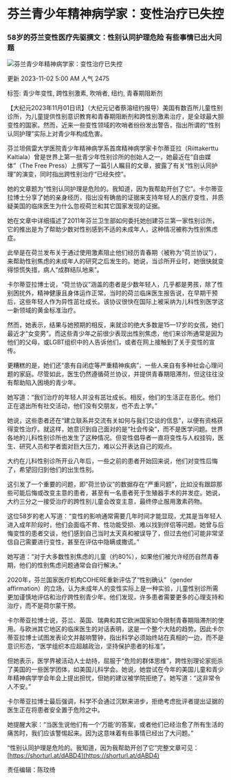 # 芬兰青少年精神病学家：变性治疗已失控

### 58岁的芬兰变性医疗先驱撰文：性别认同护理危险 有些事情已出大问题

![芬兰青少年精神病学家：变性治疗已失控](https://i.epochtimes.com/assets/uploads/2023/11/id14107449-170010-600x400.jpg)

更新 2023-11-02 5:00 AM 人气 2475

标签: 青少年变性, 跨性别激素, 吹哨者, 纽约, 青春期阻断剂

【大纪元2023年11月01日讯】（大纪元记者蔡溶纽约报导）美国有数百所儿童性别诊所，为儿童提供性别意识教育和青春期阻断剂和跨性别激素治疗，是全球最大胆变性的国家。然而，近来一些变性领域的吹哨者纷纷发出警告，指出所谓的“性别认同护理”实际上对青少年构成危害。

芬兰坦佩雷大学医院青少年精神病学系首席精神病学家卡尔蒂亚拉（Riittakerttu Kaltiala）曾是世界上第一批青少年性别诊所的创始人之一，她最近在“自由媒体”（The Free Press）上撰写了一篇引人瞩目的文章，披露了有关“性别认同护理”的演变，同时指出跨性别治疗“已经失控”。

她的文章题为“性别认同护理是危险的。我知道，因为我帮助开创了它”。卡尔蒂亚拉博士分享了她的亲身经历，指出没有确凿的证据来支持年轻人的医疗变性，并质疑美国的临床医生为什么忽视荷兰和其它国家发现的证据。

她在文章中详细描述了2011年芬兰卫生部如何委托她创建芬兰第一家性别诊所，它的推出是为了帮助少数对性别感到不适的未成年人，这种情况被称为性别焦虑症。

此举是在荷兰发布关于通过使用激素阻止他们经历青春期（被称为“荷兰协议”），来帮助性别焦虑的未成年人的研究之后发生的。她说，当诊所开业时，她很快就变得惊慌失措，病人“成群结队地来”。

卡尔蒂亚拉博士说，“荷兰协议”涵盖的患者是少数年轻人，几乎都是男孩，除了性别困扰外，精神健康且身体运作正常。当时的荷兰临床医生报告说，在早期干预后，这些年轻人作为异性茁壮成长。该协议很快在国际上被采纳为儿科性别医学这一新领域的黄金标准治疗。

然而，她表示，结果与她预期的相反，来就诊的绝大多数是15—17岁的女孩，她们最近才“女变男”。而这些青少年之前很少表现出性别焦虑，他们来诊所通常是因为他们的父母，或LGBT组织中的人告诉他们，或者在网上接触到了关于变性的宣传。

更糟糕的是，她们还“患有自闭症等严重精神疾病”，一些人来自有多种社会心理问题的家庭。尽管如此，医生仍然遵循荷兰协议，并提供青春期阻滞剂，但这往往没有帮助陷入困境的青少年。

她写道：“我们治疗的年轻人并没有茁壮成长。相反，他们的生活正在恶化。他们正在退出所有社交活动，他们没有交朋友，也不去上学。”

她说，这些患者还在“建立联系并交流有关如何与我们交谈的信息”，以便有资格获得变性治疗。就这样，她意识到自己面对的是“社会传染”，而不是医学问题。世界各地的儿科性别诊所也发生了这种情况。但变性倡导者一直将变性与人权挂钩，医生、研究人员和学者面对巨大压力，难以公开表达自己的观点。

大约在儿科性别诊所开业八年后，一些之前的患者开始回来说，他们对变性后悔了，希望回归到他们的出生性别。

这引发了一个重要的问题，即“荷兰协议”的数据存在“严重问题”，比如没有跟踪那些可能后悔或改变主意的患者，甚至有一名患者死于生殖器手术的并发症。她说，大约三分之一接受治疗的跨性别儿童会改变主意，最终停止服用激素药物。

这位58岁的老人写道：“变性的影响通常需要几年时间才能显现，尤其是当年轻人进入成年阶段时，他们会面临不育、性功能受损、难以找到伴侣等问题。她曾与后悔变性的患者交谈，他们感到自己当时太天真和被误导了，但过去他们可能非常坚信自己需要进行变性，甚至在评估中隐瞒或撒谎。”

她写道：“对于大多数性别焦虑的儿童（约80%），如果他们被允许经历自然青春期，他们的性别焦虑问题通常会自行解决。”

2020年，芬兰国家医疗机构COHERE重新评估了“性别确认”（gender affirmation）的立场，认为未成年人的变性实际上是一种实验，儿童性别诊所需更加谨慎地评估和治疗跨性别青少年。他们发现，许多患者需要更多的心理支持和治疗，而不是荷尔蒙干预。

卡尔蒂亚拉博士说，芬兰、英国、瑞典和其它欧洲国家如今限制青春期阻滞剂的使用。与欧洲其它地区的临床医生的对话表明，这是一个整个大陆的趋势。因此卡尔蒂亚拉博士试图发表论文并敲响警钟，指出科学必须始终站在真相的一边，而不是意识形态，“医学组织本应超越政治，坚持保护患者的标准”。

但她表示，医学界被活动人士劫持，屈服于“危险的群体思维”，跨性别理论家扼杀了美国的一些医学团体，如美国儿科学会。她说，她尝试在今年的美国儿童和青少年精神病学学会年会上提出担忧，但她的建议被学院拒绝了。她写道：“这非常令人不安。”

卡尔蒂亚拉博士最后强调，科学不会通过沉默来进步，拒绝考虑批评者提出证据的医生正在将患者安全置于危险之中。

她提醒大家：“当医生说他们有一个‘万能’的答案，或者他们已经治愈了所有生活的痛苦时，我们应该警惕起来。因为这意味着有些事情已经出了大问题。”

“性别认同护理是危险的。我知道，因为我帮助开创了它”完整文章可见：[https://shorturl.at/dABD4](https://shorturl.at/dABD4)

责任编辑：陈玟绮